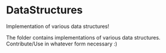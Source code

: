 # DataStructures
Implementation of various data structures!


The folder contains implementations of various data structures. Contribute/Use in whatever form necessary :)

